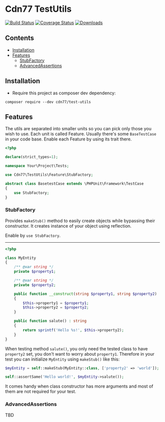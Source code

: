 # Cdn77 TestUtils

[![Build Status](https://github.com/cdn77/TestUtils/workflows/CI/badge.svg?branch=master)](https://github.com/cdn77/TestUtils/actions)
[![Coverage Status](https://coveralls.io/repos/github/cdn77/TestUtils/badge.svg?branch=master)](https://coveralls.io/github/cdn77/TestUtils?branch=master)
[![Downloads](https://poser.pugx.org/simpod/clickhouse-client/d/total.svg)](https://packagist.org/packages/simpod/clickhouse-client)

## Contents

- [Installation](#installation)
- [Features](#features)
  - [StubFactory](#stub-factory)
  - [AdvancedAssertions](#advanced-assertions)

## Installation

* Require this project as composer dev dependency:

```
composer require --dev cdn77/test-utils
```

## Features

The utils are separated into smaller units so you can pick only those you wish to use. Each unit is called Feature. 
Usually there's some `BaseTestCase` in your code base. Enable each Feature by using its trait there.

```php
<?php

declare(strict_types=1);

namespace Your\Project\Tests;

use Cdn77\TestUtils\Feature\StubFactory;

abstract class BasetestCase extends \PHPUnit\Framework\TestCase 
{
    use StubFactory; 
}
```

### StubFactory

Provides `makeStub()` method to easily create objects while bypassing their constructor. 
It creates instance of your object using reflection.

Enable by `use StubFactory`.

----------------

```php
<?php

class MyEntity 
{
    /** @var string */
    private $property1;

    /** @var string */
    private $property2;

    public function __construct(string $property1, string $property2) 
    {
        $this->property1 = $property1;
        $this->property2 = $property2;
    }

    public function salute() : string 
    {
        return sprintf('Hello %s!', $this->property2);
    }
}
```

When testing method `salute()`, you only need the tested class to have `property2` set, you don't want to worry about `property1`. 
Therefore in your test you can initialize `MyEntity` using `makeStub()` like this:

```php
$myEntity = self::makeStub(MyEntity::class, ['property2' => 'world']);

self::assertSame('Hello world!', $myEntity->salute());
```

It comes handy when class constructor has more arguments and most of them are not required for your test. 

### AdvancedAssertions

TBD
